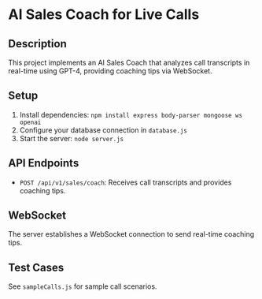 # AI Sales Coach for Live Calls

## Description
This project implements an AI Sales Coach that analyzes call transcripts in real-time using GPT-4, providing coaching tips via WebSocket.

## Setup
1. Install dependencies: `npm install express body-parser mongoose ws openai`
2. Configure your database connection in `database.js`
3. Start the server: `node server.js`

## API Endpoints
- `POST /api/v1/sales/coach`: Receives call transcripts and provides coaching tips.

## WebSocket
The server establishes a WebSocket connection to send real-time coaching tips.

## Test Cases
See `sampleCalls.js` for sample call scenarios.